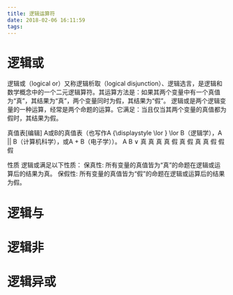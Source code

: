 ```yaml
---
title: 逻辑运算符
date: 2018-02-06 16:11:59
tags:
---
```

# 逻辑或
逻辑或（logical or）又称逻辑析取（logical disjunction）、逻辑选言，是逻辑和数学概念中的一个二元逻辑算符。其运算方法是：如果其两个变量中有一个真值为“真”，其结果为“真”，两个变量同时为假，其结果为“假”。
逻辑或是两个逻辑变量的一种运算，经常是两个命题的运算。它满足：当且仅当其两个变量的真值都为假时，其结果为假。

真值表[编辑]
A或B的真值表（也写作A {\displaystyle \lor } \lor B（逻辑学），A || B（计算机科学），或A + B（电子学））。
A	 B	  ∨
真	真	真
真	假	真
假	真	真
假	假	假

性质
逻辑或满足以下性质：
保真性: 所有变量的真值皆为“真”的命题在逻辑或运算后的结果为真。
保假性: 所有变量的真值皆为“假”的命题在逻辑或运算后的结果为假。

# 逻辑与
# 逻辑非
# 逻辑异或